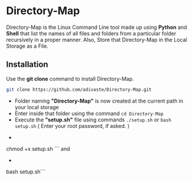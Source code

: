 # Directory-Map

Directory-Map is the Linux Command Line tool made up using **Python** and **Shell** that list the names of all files and folders from a particular folder recursively in a proper manner. Also, Store that Directory-Map in the Local Storage as a File.
## Installation

Use the **git clone** command to install Directory-Map.

```bash
git clone https://github.com/adivaste/Directory-Map.git
```
* Folder naming **"Directory-Map"** is now created at the current path in your local storage
* Enter inside that folder using the command ```cd Directory-Map```
* Execute the **"setup.sh"** file using commands ```./setup.sh``` or ```bash setup.sh``` ( Enter your root password, if asked. )
* ```bash
chmod +x setup.sh ``` 
  and 
 * ```bash 
 bash setup.sh```

